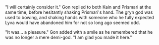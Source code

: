 "I will certainly consider it." Gon replied to both Kain and Prismari at the same time, before hesitantly shaking Prismari's hand. The gryn god was used to bowing, and shaking hands with someone who he fully expected Lyva would have abandoned him for not so long ago seemed odd.

"It was... a pleasure." Gon added with a smile as he remembered that he was no longer a mere demi-god. "I am glad you made it here."